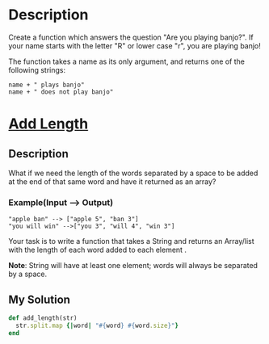 # Description
Create a function which answers the question "Are you playing banjo?".
If your name starts with the letter "R" or lower case "r", you are playing banjo!

The function takes a name as its only argument, and returns one of the following strings:

```
name + " plays banjo"
name + " does not play banjo"
```
# [Add Length](https://www.codewars.com/kata/559d2284b5bb6799e9000047)

## Description
What if we need the length of the words separated by a space to be added at the end of that same word and have it
returned as an array?

### Example(Input --> Output)
```
"apple ban" --> ["apple 5", "ban 3"]
"you will win" -->["you 3", "will 4", "win 3"]
```

Your task is to write a function that takes a String and returns an Array/list with the length of each word added to
each element .

**Note**: String will have at least one element; words will always be separated by a space.

## My Solution
```ruby
def add_length(str)
  str.split.map {|word| "#{word} #{word.size}"}
end
```
